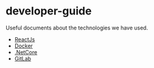 # developer-guide
 Useful documents about the technologies we have used.
- [ReactJs](https://github.com/TRA-Information-Technologies/developer-guide/blob/master/ReactJs.md "ReactJs")
- [Docker](https://github.com/TRA-Information-Technologies/developer-guide/blob/master/Docker.md "Docker")
- [.NetCore](https://github.com/TRA-Information-Technologies/developer-guide/blob/master/.NetCore.md ".NetCore")
- [GitLab](https://github.com/TRA-Information-Technologies/developer-guide/blob/master/GitLab.md "GitLab")
